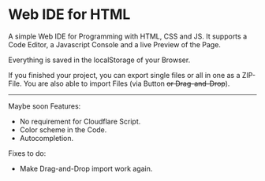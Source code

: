 # Web IDE for HTML
A simple Web IDE for Programming with HTML, CSS and JS. It supports a Code Editor, a Javascript Console and a live Preview of the Page.

Everything is saved in the localStorage of your Browser.

If you finished your project, you can export single files or all in one as a ZIP-File. You are also able to import Files (via Button ~~or Drag-and-Drop~~).

---------------

Maybe soon Features:
- No requirement for Cloudflare Script.
- Color scheme in the Code.
- Autocompletion.

Fixes to do:
- Make Drag-and-Drop import work again.
